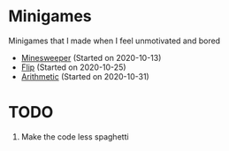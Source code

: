 # Minigames
Minigames that I made when I feel unmotivated and bored
- [Minesweeper](./minesweeper/) (Started on 2020-10-13)
- [Flip](./flip/) (Started on 2020-10-25)
- [Arithmetic](./arithmetic/) (Started on 2020-10-31)
# TODO
1. Make the code less spaghetti
